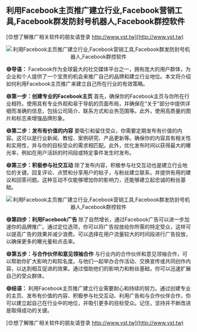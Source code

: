 ## **利用Facebook主页推广建立行业,Facebook营销工具,Facebook群发防封号机器人,Facebook群控软件**

[😍想了解推广相关软件的朋友请登录 http://www.vst.tw](http://www.vst.tw)

 <center><img src="https://vst.tw/MP4/tuiguang/png/7.png" alt="利用Facebook主页推广建立行业,Facebook营销工具,Facebook群发防封号机器人,Facebook群控软件"></center>

**😄导语：**
Facebook作为全球最大的社交媒体平台之一，拥有庞大的用户群体，为企业和个人提供了一个宝贵的机会来推广自己的品牌和建立行业地位。本文将介绍如何利用Facebook主页推广来建立自己所在行业的有效策略。

**😄第一步：创建专业的Facebook主页**
首先，确保你的Facebook主页与你所在行业相符。使用具有专业外观和易于导航的页面布局，并确保在“关于”部分中提供详细而准确的信息，包括公司简介、联系方式和业务范围等。此外，使用高质量的图片和标志来增强品牌形象。

**😄第二步：发布有价值的内容**
要吸引和留住受众，你需要定期发布有价值的内容。这可以是行业新闻、教程、案例研究、产品更新等。确保你的内容具有相关性和实用性，并与你的目标受众的需求相匹配。此外，优化发布时间以获得最大的曝光率，例如在用户活跃的时间段或特定事件发生时发布。

**😄第三步：积极参与社交互动**
除了发布内容，积极参与社交互动也是建立行业地位的关键。回复评论、点赞和分享用户的帖子，与粉丝建立联系，并提供有用的建议和回答问题。这种互动不仅能够增加你的影响力，还能够建立起忠诚的粉丝基础。

 <center><img src="https://vst.tw/MP4/tuiguang/png/2.png" alt="利用Facebook主页推广建立行业,Facebook营销工具,Facebook群发防封号机器人,Facebook群控软件"></center>

**😄第四步：利用Facebook广告**
除了自然增长，通过Facebook广告可以进一步加速你的品牌推广。通过定位选项，你可以将广告投放给你所需的特定受众，这样可以提高广告的效果并减少浪费。可以选择在用户流量较大的时间段进行广告投放，以确保更多的曝光量和点击率。

**😄第五步：与合作伙伴和意见领袖合作**
与行业内的合作伙伴和意见领袖合作，可以帮助你扩大影响力和知名度。与他们一起举办合作活动、交换宣传或共同创作内容，以达到相互促进的效果。通过借助他们的影响力和粉丝基础，你可以迅速扩展自己的受众群体。

**😄结语：**
利用Facebook主页推广建立行业需要耐心和持续的努力。通过创建专业的主页、发布有价值的内容、积极参与社交互动、利用广告和与合作伙伴合作，你可以建立起自己在行业中的地位，并吸引更多的目标受众。记住，坚持并不断改进是取得成功的关键。

[😍想了解推广相关软件的朋友请登录 http://www.vst.tw](http://www.vst.tw)



